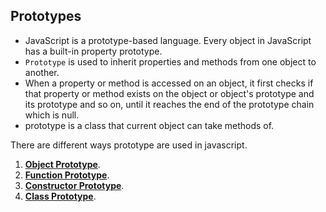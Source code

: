<!-- #### [Go Back ↩](../README.md)  -->
## Prototypes

- JavaScript is a prototype-based language. Every object in JavaScript has a built-in property prototype.
-  `Prototype` is used to inherit properties and methods from one object to another.
- When a property or method is accessed on an object, it first checks if that property or method exists on the object or object's prototype and its prototype and so on, until it reaches the end of the prototype chain which is null.
- prototype is a class that current object can take methods of.

There are different ways prototype are used in javascript. 

1. [**Object Prototype**](./object-prototype/README.md).
2. [**Function Prototype**](./function-prototype/README.md).
3. [**Constructor Prototype**](./constructor-prototype/README.md).
4. [**Class Prototype**](./class-prototype/README.md).


